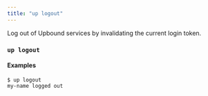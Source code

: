 ```yaml
---
title: "up logout"
---
```


Log out of Upbound services by invalidating the current login token.

### `up logout`


#### Examples
```
$ up logout
my-name logged out
```
